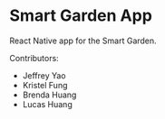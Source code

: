 # Smart Garden App
React Native app for the Smart Garden.

Contributors:
- Jeffrey Yao
- Kristel Fung
- Brenda Huang
- Lucas Huang